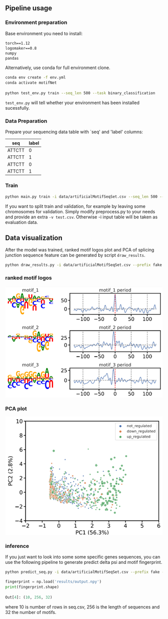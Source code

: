 

## Pipeline usage

### Environment preparation
Base environment you need to install:
```
torch==1.12
logomaker==0.8
numpy
pandas
```

Alternatively, use conda for full environment clone.

```bash
conda env create -f env.yml
conda activate motifNet

python test_env.py train --seq_len 500 --task binary_classification
```

`test_env.py` will tell whether your environment has been installed sucessfully.

### Data Preparation
Prepare your sequencing data table with `seq' and 'label' columns: 

| seq    | label |
| ------ | ----- |
| ATTCTT | 0     |
| ATTCTT | 1     |
| ATTCTT | 0     |
| ATTCTT | 1     |

### Train

```bash
python main.py train -i data/artificialMotifSeqSet.csv --seq_len 500 --prefix fake_data --task binary_classification
```

If you want to split train and validation, for example by leaving some chromosomes for validation.
Simply modify preprocess.py to your needs and provide an extra `-v test.csv`. Otherwise -i input table will be taken as evaluation data.


## Data visualization
After the model was trained, ranked motif logos plot and PCA of splicing junction sequence feature can be generated by script `draw_results`.

```bash
python draw_results.py -i data/artificialMotifSeqSet.csv --prefix fake --ckpt ckpt/sinTrainer/fake_data_5.pth --seq_len 500 --color_by label --task binary_classification
```

### ranked motif logos
![motif positional importance](imgs/motif.png)

### PCA plot
![PCA of motifs nearby splicing junctions among genes](imgs/pca.png)


### inference 
If you just want to look into some some specific genes sequences, you can use the following pipeline to generate predict delta psi and motif fingerprint.

```bash
python predict_seq.py -i data/artificialMotifSeqSet.csv --prefix fake --ckpt ckpt/sinTrainer/fake_data_5.pth --seq_len 500 --task binary_classification
```


```python
fingerprint = np.load('results/output.npy')
print(fingerprint.shape)

Out[4]: (10, 256, 32)
```
where 10 is number of rows in seq.csv, 256 is the length of sequences and 32 the number of motifs.

